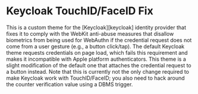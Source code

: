 # Keycloak TouchID/FaceID Fix

This is a custom theme for the [Keycloak][keycloak] identity provider that fixes it to comply with the WebKit anti-abuse measures that disallow biometrics from being used for WebAuthn if the credential request does not come from a user gesture (e.g., a button click/tap). The default Keycloak theme requests credentials on page load, which fails this requirement and makes it incompatible with Apple platform authenticators. This theme is a slight modification of the default one that attaches the credential request to a button instead. Note that this is currently not the only change required to make Keycloak work with TouchID/FaceID; you also need to hack around the counter verification value using a DBMS trigger. 